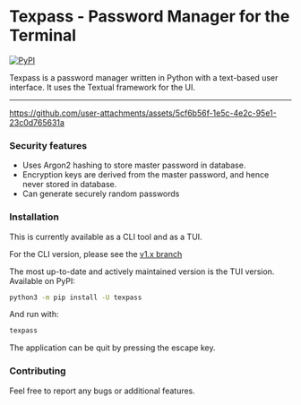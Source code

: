 # Texpass - Password Manager for the Terminal
[![PyPI](https://img.shields.io/pypi/v/texpass?label=PyPI)](https://pypi.org/project/texpass/)

Texpass is a password manager written in Python with a text-based user interface. It uses the Textual framework for the UI.

---

https://github.com/user-attachments/assets/5cf6b56f-1e5c-4e2c-95e1-23c0d765631a

### Security features
- Uses Argon2 hashing to store master password in database.
- Encryption keys are derived from the master password, and hence never stored in database.
- Can generate securely random passwords

### Installation
This is currently available as a CLI tool and as a TUI.

For the CLI version, please see the [v1.x branch](https://github.com/Rinceri/password-manager/tree/v1.x)

The most up-to-date and actively maintained version is the TUI version. Available on PyPI:
```sh
python3 -m pip install -U texpass 
```
And run with:
```sh
texpass
```
The application can be quit by pressing the escape key.

### Contributing
Feel free to report any bugs or additional features.
